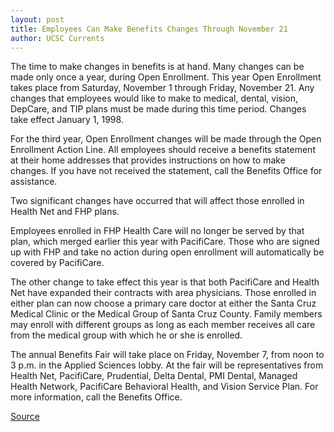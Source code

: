 ```yaml
---
layout: post
title: Employees Can Make Benefits Changes Through November 21
author: UCSC Currents
---
```


The time to make changes in benefits is at hand. Many changes can be made only once a year, during Open Enrollment. This year Open Enrollment takes place from Saturday, November 1 through Friday, November 21. Any changes that employees would like to make to medical, dental, vision, DepCare, and TIP plans must be made during this time period. Changes take effect January 1, 1998.

For the third year, Open Enrollment changes will be made through the Open Enrollment Action Line. All employees should receive a benefits statement at their home addresses that provides instructions on how to make changes. If you have not received the statement, call the Benefits Office for assistance.

Two significant changes have occurred that will affect those enrolled in Health Net and FHP plans.

Employees enrolled in FHP Health Care will no longer be served by that plan, which merged earlier this year with PacifiCare. Those who are signed up with FHP and take no action during open enrollment will automatically be covered by PacifiCare.

The other change to take effect this year is that both PacifiCare and Health Net have expanded their contracts with area physicians. Those enrolled in either plan can now choose a primary care doctor at either the Santa Cruz Medical Clinic or the Medical Group of Santa Cruz County. Family members may enroll with different groups as long as each member receives all care from the medical group with which he or she is enrolled.

The annual Benefits Fair will take place on Friday, November 7, from noon to 3 p.m. in the Applied Sciences lobby. At the fair will be representatives from Health Net, PacifiCare, Prudential, Delta Dental, PMI Dental, Managed Health Network, PacifiCare Behavioral Health, and Vision Service Plan. For more information, call the Benefits Office.

[Source](http://www1.ucsc.edu/oncampus/currents/97-11-03/open.htm "Permalink to Open Enrollment: 11-3-97")
